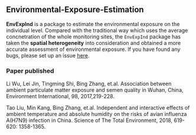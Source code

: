 ## Environmental-Exposure-Estimation

**EnvExpInd** is a package to estimate the environmental exposure on the individual level. Compared with the traditional way which uses the average concnetration of the whole monitoring sites, the `EnvExpInd` package has taken the **spatial heterogeneity** into consideration and obtained a more accurate assessment of environmental exposure. 
If you have found any bugs, please set up an issue [here](https://github.com/Spatial-R/EnvExpInd/issues).

### Paper published

Li Wu, Lei Jin, Tingming Shi, Bing Zhang, et.al. Association between ambient particulate matter exposure and semen quality in Wuhan, China, Environment International, 98, 2017,219-228.

Tao Liu, Min Kang, Bing Zhang, et.al. Independent and interactive effects of ambient temperature and absolute humidity on the risks of avian influenza A(H7N9) infection in China. Science of The Total Environment, 2018, 619-620: 1358-1365.
